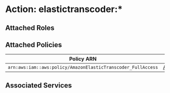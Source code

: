 # Action: elastictranscoder:*

## Attached Roles

## Attached Policies

| Policy ARN | Policy Name |
|------------|-------------|
| `arn:aws:iam::aws:policy/AmazonElasticTranscoder_FullAccess` | [AmazonElasticTranscoder_FullAccess](../policies.md#amazonelastictranscoder_fullaccess) |

## Associated Services

